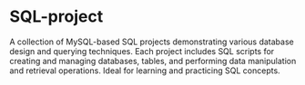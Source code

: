 # SQL-project
A collection of MySQL-based SQL projects demonstrating various database design and querying techniques. Each project includes SQL scripts for creating and managing databases, tables, and performing data manipulation and retrieval operations. Ideal for learning and practicing SQL concepts.
